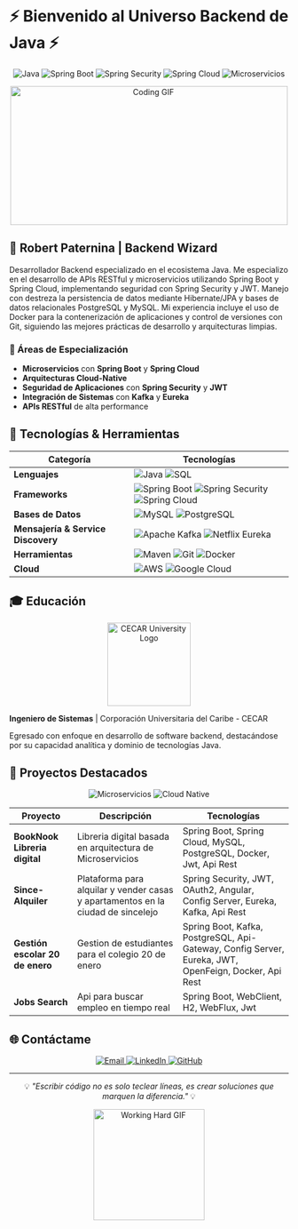 # ⚡ Bienvenido al Universo Backend de Java ⚡

<p align="center">
  <img src="https://img.shields.io/badge/Java-ED8B00?style=for-the-badge&logo=java&logoColor=white" alt="Java" />
  <img src="https://img.shields.io/badge/Spring%20Boot-6DB33F?style=for-the-badge&logo=spring-boot&logoColor=white" alt="Spring Boot" />
  <img src="https://img.shields.io/badge/Spring%20Security-6DB33F?style=for-the-badge&logo=spring-security&logoColor=white" alt="Spring Security" />
  <img src="https://img.shields.io/badge/Spring%20Cloud-6DB33F?style=for-the-badge&logo=spring&logoColor=white" alt="Spring Cloud" />
  <img src="https://img.shields.io/badge/Microservicios-4A90E2?style=for-the-badge&logo=kubernetes&logoColor=white" alt="Microservicios" />
</p>

<p align="center">
  <img src="https://media.giphy.com/media/iIqmM5tTjmpOB9mpbn/giphy.gif" width="500" height="250" alt="Coding GIF" />
</p>

## 🚀 Robert Paternina | Backend Wizard

Desarrollador Backend especializado en el ecosistema Java. Me especializo en el desarrollo de APIs RESTful y microservicios utilizando Spring Boot y Spring Cloud, implementando seguridad con Spring Security y JWT. Manejo con destreza la persistencia de datos mediante Hibernate/JPA y bases de datos relacionales PostgreSQL y MySQL.
Mi experiencia incluye el uso de Docker para la contenerización de aplicaciones y control de versiones con Git, siguiendo las mejores prácticas de desarrollo y arquitecturas limpias.

### 🎯 Áreas de Especialización

- **Microservicios** con **Spring Boot** y **Spring Cloud**
- **Arquitecturas Cloud-Native**
- **Seguridad de Aplicaciones** con **Spring Security** y **JWT**
- **Integración de Sistemas** con **Kafka** y **Eureka**
- **APIs RESTful** de alta performance

## 🔧 Tecnologías & Herramientas

| Categoría | Tecnologías |
|-----------|-------------|
| **Lenguajes** | ![Java](https://img.shields.io/badge/Java-ED8B00?style=for-the-badge&logo=java&logoColor=white) ![SQL](https://img.shields.io/badge/SQL-003B57?style=for-the-badge&logo=postgresql&logoColor=white) |
| **Frameworks** | ![Spring Boot](https://img.shields.io/badge/Spring%20Boot-6DB33F?style=for-the-badge&logo=spring-boot&logoColor=white) ![Spring Security](https://img.shields.io/badge/Spring%20Security-6DB33F?style=for-the-badge&logo=spring-security&logoColor=white) ![Spring Cloud](https://img.shields.io/badge/Spring%20Cloud-6DB33F?style=for-the-badge&logo=spring&logoColor=white) |
| **Bases de Datos** | ![MySQL](https://img.shields.io/badge/MySQL-4479A1?style=for-the-badge&logo=mysql&logoColor=white) ![PostgreSQL](https://img.shields.io/badge/PostgreSQL-316192?style=for-the-badge&logo=postgresql&logoColor=white) |
| **Mensajería & Service Discovery** | ![Apache Kafka](https://img.shields.io/badge/Apache%20Kafka-231F20?style=for-the-badge&logo=apache-kafka&logoColor=white) ![Netflix Eureka](https://img.shields.io/badge/Netflix%20Eureka-E50914?style=for-the-badge&logo=netflix&logoColor=white) |
| **Herramientas** | ![Maven](https://img.shields.io/badge/Maven-C71A36?style=for-the-badge&logo=apache-maven&logoColor=white) ![Git](https://img.shields.io/badge/Git-F05032?style=for-the-badge&logo=git&logoColor=white) ![Docker](https://img.shields.io/badge/Docker-2496ED?style=for-the-badge&logo=docker&logoColor=white) |
| **Cloud** | ![AWS](https://img.shields.io/badge/AWS-232F3E?style=for-the-badge&logo=amazon-aws&logoColor=white) ![Google Cloud](https://img.shields.io/badge/Google%20Cloud-4285F4?style=for-the-badge&logo=google-cloud&logoColor=white) |

## 🎓 Educación

<p align="center">
  <img src="https://cecar.edu.co/images/logocecar.png" width="150" alt="CECAR University Logo" />
</p>

**Ingeniero de Sistemas** | Corporación Universitaria del Caribe - CECAR

Egresado con enfoque en desarrollo de software backend, destacándose por su capacidad analítica y dominio de tecnologías Java.

## 🚀 Proyectos Destacados

<p align="center">
  <img src="https://img.shields.io/badge/Microservicios-en desarrollo-blue?style=for-the-badge" alt="Microservicios" />
  <img src="https://img.shields.io/badge/Cloud Native-Explorando-green?style=for-the-badge" alt="Cloud Native" />
</p>

| Proyecto | Descripción | Tecnologías |
|----------|-------------|-------------|
| **BookNook Libreria digital** | Libreria digital basada en arquitectura de Microservicios | Spring Boot, Spring Cloud, MySQL, PostgreSQL, Docker, Jwt, Api Rest |
| **Since-Alquiler** | Plataforma para alquilar y vender casas y apartamentos en la ciudad de sincelejo | Spring Security, JWT, OAuth2, Angular, Config Server, Eureka, Kafka, Api Rest |
| **Gestión escolar 20 de enero** | Gestion de estudiantes para el colegio 20 de enero | Spring Boot, Kafka, PostgreSQL, Api-Gateway, Config Server, Eureka, JWT, OpenFeign, Docker, Api Rest |
| **Jobs Search** | Api para buscar empleo en tiempo real | Spring Boot, WebClient, H2, WebFlux, Jwt |

## 🌐 Contáctame

<p align="center">
  <a href="mailto:paterninayolir@gmail.com">
    <img src="https://img.shields.io/badge/Email-D14836?style=for-the-badge&logo=gmail&logoColor=white" alt="Email" />
  </a>
  <a href="https://www.linkedin.com/in/robert-paternina/">
    <img src="https://img.shields.io/badge/LinkedIn-0077B5?style=for-the-badge&logo=linkedin&logoColor=white" alt="LinkedIn" />
  </a>
  <a href="https://github.com/rpaternina">
    <img src="https://img.shields.io/badge/GitHub-181717?style=for-the-badge&logo=github&logoColor=white" alt="GitHub" />
  </a>
</p>

---

<p align="center">
  💡 <i>"Escribir código no es solo teclear líneas, es crear soluciones que marquen la diferencia."</i> 💡
</p>

<p align="center">
  <img src="https://media.giphy.com/media/xT9IgzoKnwFNmISR8I/giphy.gif" width="200" height="200" alt="Working Hard GIF" />
</p>
